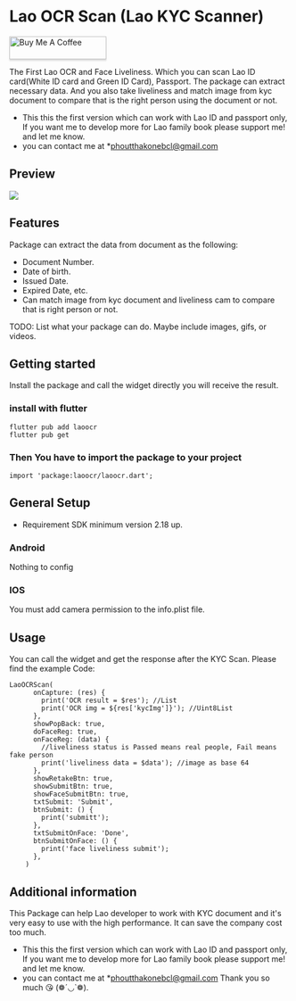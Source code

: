 # Lao OCR Scan (Lao KYC Scanner)

<a href="https://www.buymeacoffee.com/phoutthako7" target="_blank"><img src="https://www.buymeacoffee.com/assets/img/custom_images/orange_img.png" alt="Buy Me A Coffee" style="height: 41px !important;width: 174px !important;box-shadow: 0px 3px 2px 0px rgba(190, 190, 190, 0.5) !important;-webkit-box-shadow: 0px 3px 2px 0px rgba(190, 190, 190, 0.5) !important;" ></a>

The First Lao OCR and Face Liveliness. Which you can scan Lao ID card(White ID card and Green ID Card), Passport.
The package can extract necessary data.
And you also take liveliness and match image from kyc document to compare that is the right person using the document or not.

- This this the first version which can work with Lao ID and passport only, If you want me to develop more for Lao family book please support me! and let me know.
- you can contact me at *phoutthakonebcl@gmail.com

## Preview
![](../assets/images/laoocr.gif)

## Features
Package can extract the data from document as the following:
- Document Number.
- Date of birth.
- Issued Date.
- Expired Date, etc.
- Can match image from kyc document and liveliness cam to compare that is right person or not.

TODO: List what your package can do. Maybe include images, gifs, or videos.

## Getting started
Install the package and call the widget directly you will receive the result.
### install with flutter
```
flutter pub add laoocr
flutter pub get
```
### Then You have to import the package to your project
```
import 'package:laoocr/laoocr.dart';
```

## General Setup
- Requirement SDK minimum version 2.18 up.
### Android
Nothing to config

### IOS
You must add camera permission to the info.plist file.

## Usage
You can call the widget and get the response after the KYC Scan.
Please find the example Code:
```
LaoOCRScan(
      onCapture: (res) {
        print('OCR result = $res'); //List
        print('OCR img = ${res['kycImg']}'); //Uint8List
      },
      showPopBack: true,
      doFaceReg: true,
      onFaceReg: (data) {
        //liveliness status is Passed means real people, Fail means fake person
        print('liveliness data = $data'); //image as base 64
      },
      showRetakeBtn: true,
      showSubmitBtn: true,
      showFaceSubmitBtn: true,
      txtSubmit: 'Submit',
      btnSubmit: () {
        print('submitt');
      },
      txtSubmitOnFace: 'Done',
      btnSubmitOnFace: () {
        print('face liveliness submit');
      },
    )
```

## Additional information
This Package can help Lao developer to work with KYC document and it's very easy to use with the high performance.
It can save the company cost too much.
- This this the first version which can work with Lao ID and passport only, If you want me to develop more for Lao family book please support me! and let me know.
- you can contact me at *phoutthakonebcl@gmail.com
  Thank you so much 😘 (❁´◡`❁).
